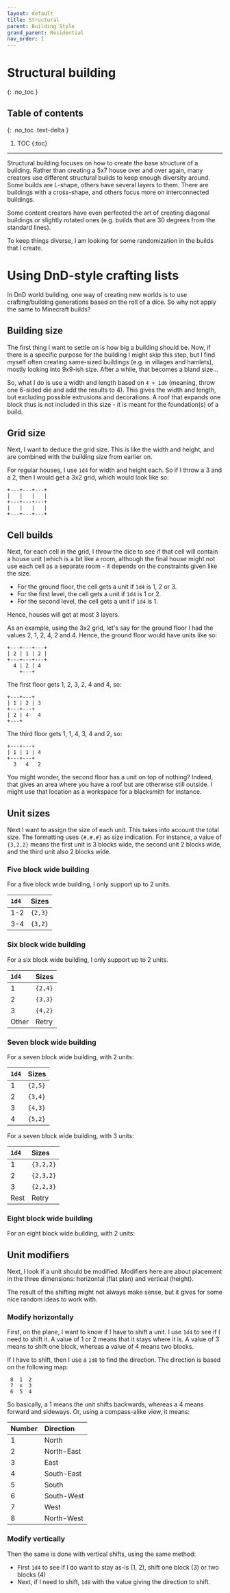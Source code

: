 ```yaml
---
layout: default
title: Structural
parent: Building Style
grand_parent: Residential
nav_order: 1
---
```


# Structural building
{: .no_toc }

## Table of contents
{: .no_toc .text-delta }

1. TOC
{:toc}

---

Structural building focuses on how to create the base structure of a building.
Rather than creating a 5x7 house over and over again, many creators use
different structural builds to keep enough diversity around. Some builds are
L-shape, others have several layers to them. There are buildings with a
cross-shape, and others focus more on interconnected buildings.

Some content creators have even perfected the art of creating diagonal
buildings or slightly rotated ones (e.g. builds that are 30 degrees from the
standard lines).

To keep things diverse, I am looking for some randomization in the builds that
I create.

# Using DnD-style crafting lists

In DnD world building, one way of creating new worlds is to use
crafting/building generations based on the roll of a dice. So why not apply the
same to Minecraft builds?

## Building size

The first thing I want to settle on is how big a building should be. Now, if
there is a specific purpose for the building I might skip this step, but I find
myself often creating same-sized buildings (e.g. in villages and hamlets),
mostly looking into 9x9-ish size. After a while, that becomes a bland size...

So, what I do is use a width and length based on `4 + 1d6` (meaning, throw one
6-sided die and add the results to 4). This gives the width and length, but
excluding possible extrusions and decorations. A roof that expands one block
thus is not included in this size - it is meant for the foundation(s) of a
build.

## Grid size

Next, I want to deduce the grid size. This is like the width and height, and
are combined with the building size from earlier on.

For regular houses, I use `1d4` for width and height each. So if I throw a 3
and a 2, then I would get a 3x2 grid, which would look like so:

```
+---+---+---+
|   |   |   |
+---+---+---+
|   |   |   |
+---+---+---+
```

## Cell builds

Next, for each cell in the grid, I throw the dice to see if that cell will
contain a house unit (which is a bit like a room, although the final house
might not use each cell as a separate room - it depends on the constraints
given like the size.

- For the ground floor, the cell gets a unit if `1d4` is 1, 2 or 3.
- For the first level, the cell gets a unit if `1d4` is 1 or 2.
- For the second level, the cell gets a unit if `1d4` is 1.

Hence, houses will get at most 3 layers.

As an example, using the 3x2 grid, let's say for the ground floor I had the
values 2, 1, 2, 4, 2 and 4. Hence, the ground floor would have units like so:

```
+---+---+---+
| 2 | 1 | 2 |
+---+---+---+
  4 | 2 | 4
    +---+
```

The first floor gets 1, 2, 3, 2, 4 and 4, so:

```
+---+---+
| 1 | 2 | 3
+---+---+
| 2 | 4   4
+---+
```

The third floor gets 1, 1, 4, 3, 4 and 2, so:

```
+---+---+
| 1 | 1 | 4
+---+---+
  3   4   2
```

You might wonder, the second floor has a unit on top of nothing? Indeed, that
gives an area where you have a roof but are otherwise still outside. I might
use that location as a workspace for a blacksmith for instance.

## Unit sizes

Next I want to assign the size of each unit. This takes into account the total
size. The formatting uses `{#,#,#}` as size indication. For instance, a value
of `{3,2,2}` means the first unit is 3 blocks wide, the second unit 2 blocks
wide, and the third unit also 2 blocks wide.

### Five block wide building

For a five block wide building, I only support up to 2 units.

| `1d4` | Sizes   |
|:------|:--------|
| 1-2   | `{2,3}` |
| 3-4   | `{3,2}` |

### Six block wide building

For a six block wide building, I only support up to 2 units.

| `1d4` | Sizes   |
|:------|:--------|
| 1     | `{2,4}` |
| 2     | `{3,3}` |
| 3     | `{4,2}` |
| Other | Retry   |

### Seven block wide building

For a seven block wide building, with 2 units:

| `1d4` | Sizes   |
|:------|:--------|
| 1     | `{2,5}` |
| 2     | `{3,4}` |
| 3     | `{4,3}` |
| 4     | `{5,2}` |

For a seven block wide building, with 3 units:

| `1d4` | Sizes     |
|:------|:----------|
| 1     | `{3,2,2}` |
| 2     | `{2,3,2}` |
| 3     | `{2,2,3}` |
| Rest  | Retry     |

### Eight block wide building

For an eight block wide building, with 2 units:



## Unit modifiers

Next, I look if a unit should be modified. Modifiers here are about placement
in the three dimensions: horizontal (flat plan) and vertical (height).

The result of the shifting might not always make sense, but it gives for some
nice random ideas to work with.

### Modify horizontally

First, on the plane, I want to know if I have to shift a unit. I use `1d4` to
see if I need to shift it. A value of 1 or 2 means that it stays where it is. A
value of 3 means to shift one block, whereas a value of 4 means two blocks.

If I have to shift, then I use a `1d8` to find the direction. The direction is
based on the following map:

```
 8  1  2
 7  x  3
 6  5  4
```

So basically, a 1 means the unit shifts backwards, whereas a 4 means forward and sideways. Or, using a compass-alike view, it means:

| Number | Direction  |
|:-------|:-----------|
| 1      | North      |
| 2      | North-East |
| 3      | East       |
| 4      | South-East |
| 5      | South      |
| 6      | South-West |
| 7      | West       |
| 8      | North-West |

### Modify vertically

Then the same is done with vertical shifts, using the same method:

- First `1d4` to see if I do want to stay as-is (1, 2), shift one block (3) or two blocks (4)
- Next, if I need to shift, `1d8` with the value giving the direction to shift.

